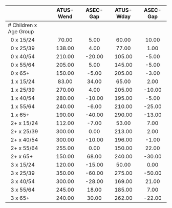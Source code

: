 
|                      |    ATUS-Wend |     ASEC-Gap |    ATUS-Wday |     ASEC-Gap |
| -------------------- | :----------: | :----------: | :----------: | :----------: |
| # Children x Age Group |              |              |              |              |
| &nbsp;&nbsp;0 x 15/24 |        70.00 |         5.00 |        60.00 |        10.00 |
| &nbsp;&nbsp;0 x 25/39 |       138.00 |         4.00 |        77.00 |         1.00 |
| &nbsp;&nbsp;0 x 40/54 |       210.00 |       -20.00 |       105.00 |        -5.00 |
| &nbsp;&nbsp;0 x 55/64 |       205.00 |         5.00 |       145.00 |        -5.00 |
| &nbsp;&nbsp;0 x 65+  |       150.00 |        -5.00 |       205.00 |        -3.00 |
| &nbsp;&nbsp;1 x 15/24 |        83.00 |        34.00 |        65.00 |         2.00 |
| &nbsp;&nbsp;1 x 25/39 |       270.00 |         4.00 |       205.00 |       -10.00 |
| &nbsp;&nbsp;1 x 40/54 |       280.00 |       -10.00 |       195.00 |        -5.00 |
| &nbsp;&nbsp;1 x 55/64 |       240.00 |        -6.00 |       210.00 |       -25.00 |
| &nbsp;&nbsp;1 x 65+  |       190.00 |       -40.00 |       290.00 |       -13.00 |
| &nbsp;&nbsp;2+ x 15/24 |       112.00 |        -7.00 |        53.00 |         7.00 |
| &nbsp;&nbsp;2+ x 25/39 |       300.00 |         0.00 |       213.00 |         2.00 |
| &nbsp;&nbsp;2+ x 40/54 |       300.00 |       -10.00 |       196.00 |        -1.00 |
| &nbsp;&nbsp;2+ x 55/64 |       255.00 |         0.00 |       150.00 |        22.00 |
| &nbsp;&nbsp;2+ x 65+ |       150.00 |        68.00 |       240.00 |       -30.00 |
| &nbsp;&nbsp;3 x 15/24 |       120.00 |       -15.00 |        50.00 |         0.00 |
| &nbsp;&nbsp;3 x 25/39 |       350.00 |       -60.00 |       275.00 |       -50.00 |
| &nbsp;&nbsp;3 x 40/54 |       300.00 |       -28.00 |       169.00 |        21.00 |
| &nbsp;&nbsp;3 x 55/64 |       245.00 |        18.00 |       185.00 |         7.00 |
| &nbsp;&nbsp;3 x 65+  |       240.00 |        30.00 |       262.00 |       -22.00 |

